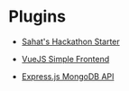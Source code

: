 # Plugins

- [Sahat's Hackathon Starter](https://github.com/codotype/codotype-hackathon-starter)

- [VueJS Simple Frontend](https://github.com/codotype/codotype-vuejs-simple-generator)

- [Express.js MongoDB API](https://github.com/codotype/codotype-nodejs-express-mongodb-generator)
